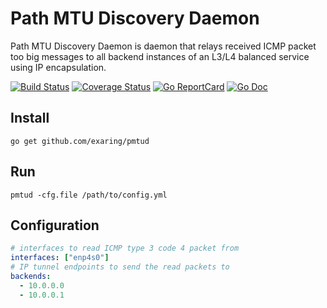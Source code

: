 # Path MTU Discovery Daemon

Path MTU Discovery Daemon is daemon that relays received ICMP packet too big messages to all backend instances of an L3/L4 balanced service using IP encapsulation.

[![Build Status](https://travis-ci.org/exaring/pmtud.svg?branch=master)](https://travis-ci.org/exaring/pmtud)
[![Coverage Status](https://coveralls.io/repos/exaring/pmtud/badge.svg?branch=master&service=github)](https://coveralls.io/github/exaring/pmtud?branch=master)
[![Go ReportCard](http://goreportcard.com/badge/exaring/pmtud)](http://goreportcard.com/report/exaring/pmtud)
[![Go Doc](https://godoc.org/github.com/exaring/pmtud?status.svg)](https://godoc.org/github.com/exaring/pmtud)

## Install

```go get github.com/exaring/pmtud```

## Run

```pmtud -cfg.file /path/to/config.yml```

## Configuration

```yaml
# interfaces to read ICMP type 3 code 4 packet from
interfaces: ["enp4s0"]
# IP tunnel endpoints to send the read packets to
backends:
  - 10.0.0.0
  - 10.0.0.1
```
